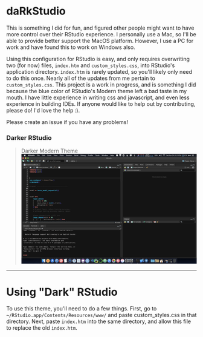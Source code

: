 # daRkStudio

This is something I did for fun, and figured other people might want to have more control over their RStudio experience. I personally use a Mac, so I'll be able to provide better support the MacOS platform. However, I use a PC for work and have found this to work on Windows also.

Using this configuration for RStudio is easy, and only requires overwriting two (for now) files, `index.htm` and `custom_styles.css`, into RStudio's application directory. `index.htm` is rarely updated, so you'll likely only need to do this once. Nearly all of the updates from me pertain to `custom_styles.css`. This project is a work in progress, and is something I did because the blue color of RStudio's Modern theme left a bad taste in my mouth. I have little experience in writing css and javascript, and even less experience in building IDEs. If anyone would like to help out by contributing, please do! I'd love the help :).

Please create an issue if you have any problems!

### Darker RStudio

> Darker Modern Theme
> ![DarkRStudio](images/dark-rstudio.png)

<hr>

# Using "Dark" RStudio

To use this theme, you'll need to do a few things. First, go to `~/RStudio.app/Contents/Resources/www/` and paste custom_styles.css in that directory. Next, paste `index.htm` into the same directory, and allow this file to replace the old `index.htm`.
